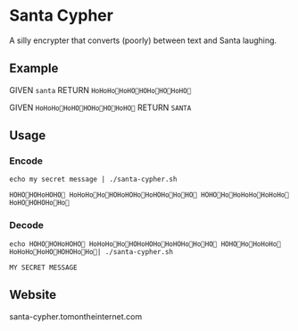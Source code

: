 # Santa Cypher

A silly encrypter that converts (poorly) between text and Santa laughing.

## Example

GIVEN `santa`
RETURN `HoHoHo🎅HoHO🎅HOHo🎅HO🎅HoHO🎅`

GIVEN `HoHoHo🎅HoHO🎅HOHo🎅HO🎅HoHO🎅`
RETURN `SANTA`

## Usage

### Encode

`echo my secret message | ./santa-cypher.sh`

`HOHO🎅HOHoHOHO🎅 HoHoHo🎅Ho🎅HOHoHOHo🎅HoHOHo🎅Ho🎅HO🎅 HOHO🎅Ho🎅HoHoHo🎅HoHoHo🎅HoHO🎅HOHOHo🎅Ho🎅`

### Decode

`echo HOHO🎅HOHoHOHO🎅 HoHoHo🎅Ho🎅HOHoHOHo🎅HoHOHo🎅Ho🎅HO🎅 HOHO🎅Ho🎅HoHoHo🎅HoHoHo🎅HoHO🎅HOHOHo🎅Ho🎅| ./santa-cypher.sh`

`MY SECRET MESSAGE`

## Website

santa-cypher.tomontheinternet.com
